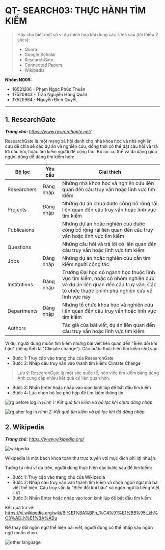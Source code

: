 # QT- SEARCH03: THỰC HÀNH TÌM KIẾM

> Hãy cho biết một số ví dụ minh hoạ khi dùng các sites sau (tối thiểu 2 sites):
>
> - Quora
> - Google Scholar
> - ResearchGate 
> - Connected Papers
> - Wikipedia

**Nhóm N005:**

- 16521206 - Phạm Ngọc Phúc Thuần
- 17520943 - Trần Nguyễn Hồng Quân
- 17520964 - Nguyễn Đình Quyết

---

## 1. ResearchGate

***Trang chủ:** https://www.researchgate.net/*

ResearchGate là một mạng xã hội dành cho nhà khoa học và nhà nghiên cứu để chia sẻ các dự án và nghiên cứu, đồng thời có thể đặt câu hỏi và trả lời câu hỏi, hoặc tìm kiếm người để cộng tác. Bộ lọc cụ thể và đa dạng giúp người dùng dễ dàng tìm kiếm hơn:

| Bộ lọc | Yêu cầu | Giải thích |
|--|--|--|
|Researchers|Đăng nhập|Những nhà khoa học và nghiên cứu liên quan đến câu truy vấn hoặc lĩnh vực tìm kiếm
|Projects|Đăng nhập|Những dự án chưa được công bố rộng rãi liên quan đến câu truy vấn hoặc lĩnh vực tìm kiếm
|Publicaions| |Những dự án hoặc nghiên cứu được công bố rộng rãi liên quan đến câu truy vấn hoặc lĩnh vực tìm kiếm
|Questions| |Những câu hỏi và trả lời có liên quan đến câu truy vấn hoặc lĩnh vực tìm kiếm
|Jobs|Đăng nhập|Những dự án hoặc nghiên cứu cần tìm kiếm người cộng tác
|Institutions|Đăng nhập|Trường Đại học có ngành học thuộc lĩnh vực tìm kiếm, hoặc có nhóm nghiên cứu và dự án liên quan đến câu truy vấn; Các tổ chức thuộc chính phủ nghiên cứu về lĩnh vực này
|Departments|Đăng nhập|Những tổ chức khoa học và nghiên cứu liên quan đến câu truy vấn hoặc lĩnh vực tìm kiếm
|Authors||Tác giả của bài viết, dự án liên quan đến câu truy vấn hoặc lĩnh vực tìm kiếm

Ví dụ, người dùng muốn tìm kiếm những bài viết liên quan đến "Biến đổi khí hậu" (tiếng Anh là "Climate change"). Các bước thực hiện tìm kiếm như sau:

- Bước 1: Truy cập vào trang chủ của ResearchGate
- Bước 2: Nhập câu truy vấn vào thanh tìm kiếm: Climate Change

> Lưu ý: ResearchGate là một site quốc tế, nên việc tìm kiếm bằng tiếng Anh cung cấp nhiều kết quả có liên quan hơn.

- Bước 3: Nhấn Enter hoặc nhấp vào icon kính lúp để bắt đầu tìm kiếm
- Bước 4: Lựa chọn bộ lọc phù hợp để tìm kiếm thông tin

![rg before log in](./Images/rg-beforelogin.png)
*Hình 1: Kết quả tìm kiếm và bộ lọc khi chưa đăng nhập*

![rg after log in](./Images/rg-afterlogin.png)
*Hình 2: Kết quả tìm kiếm và bộ lọc khi đã đăng nhập*

## 2. Wikipedia

***Trang chủ:** https://www.wikipedia.org/*

![wikipedia](./Images/wikipedia.png)

Wikipedia là một bách khoa toàn thư trực tuyến với mục đích phi lợi nhuận.

Tương tự như ví dụ trên, người dùng thực hiện các bước sau để tìm kiếm:

- Bước 1: Truy cập vào trang chủ của Wikipedia
- Bước 2: Nhập câu truy vấn vào thanh tìm kiếm và chọn ngôn ngữ mà bài viết thể hiện. Câu truy vấn là "Biến đổi khí hậu" và ngôn ngữ là tiếng Việt - VI
- Bước 3: Nhấn Enter hoặc nhấp vào icon kính lúp để bắt đầu tìm kiếm

Kết quả trả về: https://vi.wikipedia.org/wiki/Bi%E1%BA%BFn_%C4%91%E1%BB%95i_kh%C3%AD_h%E1%BA%ADu

Để thay đổi ngôn ngữ thể hiện bài viết, người dùng có thể nhấp vào ngôn ngữ muốn chọn.

![other language](./Images/wikipedia-other-languages.png) 
